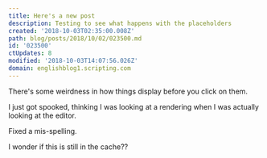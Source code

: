 ```yaml
---
title: Here's a new post
description: Testing to see what happens with the placeholders
created: '2018-10-03T02:35:00.008Z'
path: blog/posts/2018/10/02/023500.md
id: '023500'
ctUpdates: 8
modified: '2018-10-03T14:07:56.026Z'
domain: englishblog1.scripting.com
---
```

There's some weirdness in how things display before you click on them.

I just got spooked, thinking I was looking at a rendering when I was actually looking at the editor.

Fixed a mis-spelling.

I wonder if this is still in the cache??